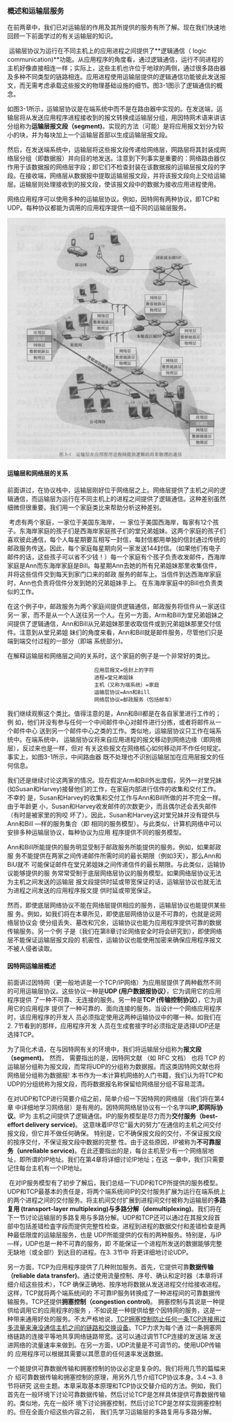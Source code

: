 ### 概述和运输层服务

​		在前两章中，我们已对运输层的作用及其所提供的服务有所了解。现在我们快速地回顾一下前面学过的有关运输层的知识。

​		运输层协议为运行在不同主机上的应用进程之间提供了**逻辑通信（ logic communication)**功能。从应用程序的角度看，通过逻辑通信，运行不同进程的主机好像直接相连一样；实际上，这些主机也许位于地球的两侧，通过很多路由器及多种不同类型的链路相连。应用进程使用运输层提供的逻辑通信功能彼此发送报文，而无需考虑承载这些报文的物理基础设施的细节。图3-1图示了逻辑通信的概念。

​		如图3-1所示，运输层协议是在端系统中而不是在路由器中实现的。在发送端，运输层将从发送应用程序进程接收到的报文转换成运输层分组，用因特网术语来讲该分组称为**运输层报文段（segment)**。实现的方法（可能）是将应用报文划分为较小的块，并为每块加上一个运输层首部以生成运输层报文段。

​		然后，在发送端系统中，运输层将这些报文段传递给网络层，网路层将其封装成网络层分组（即数据报）并向目的地发送。注意到下列事实是重要的：网络路由器仅作用于该数据报的网络层字段；即它们不检查封装在该数据报的运输层报文段的字段。在接收端，网络层从数据报中提取运输层报文段，并将该报文段向上交给运输层。运输层则处理接收到的报文段，使该报文段中的数据为接收应用进程使用。

​		网络应用程序可以使用多种的运输层协议。例如，因特网有两种协议，即TCP和UDP。每种协议都能为调用的应用程序提供一组不同的运输层服务。

![01运输层通信](./markdownImage/01运输层通信.png)



#### 运输层和网络层的关系

​		前面讲过，在协议栈中，运输层刚好位于网络层之上。网络层提供了主机之间的逻辑通信，而运输层为运行在不同主机上的进程之间提供了逻辑通信。这种差别虽然细微但很重要。我们用一个家庭类比来帮助分析这种差别。

​		考虑有两个家庭，一家位于美国东海岸， 一 家位于美国西海岸，每家有12个孩子。东海岸家庭的孩子们是西海岸家庭孩子们的堂兄弟姐妹。这两个家庭的孩子们喜欢彼此通信，每个人每星期要互相写一封信，每封信都用单独的信封通过传统的邮政服务传送。因此，每个家庭每星期向另一家发送144封信。（如果他们有电子邮件的话，这些孩子可以省不少钱！）每一个家庭有个孩子负责收发邮件，西海岸家庭是Ann而东海岸家庭是Bill。每星期Ann去她的所有兄弟姐妹那里收集信件，并将这些信件交到每天到家门口来的邮政 服务的邮车上。当信件到达西海岸家庭时，Ann也负责将信件分发到她的兄弟姐妹手上。 在东海岸家庭中的Bill也负责类似的工作。

​		在这个例子中，邮政服务为两个家庭间提供逻辑通信，邮政服务将信件从一家送往另一 家，而不是从一个人送往另一个人。在另一方面，Arm和Bill为堂兄弟姐妹之间提供了逻辑通信，Ann和Bill从兄弟姐妹那里收取信件或到兄弟姐妹那里交付信件。注意到从堂兄弟姐 妹们的角度来看，Ann和Bill就是邮件服务，尽管他们只是端到端交付过程的一部分（即端 系统部分)。

在解释运输层和网络层之间的关系时，这个家庭的例子是一个非常好的类比。

```
							应用层报文=信封上的字符 
							进程=堂兄弟姐妹 
							主机（又称为端系统）=家庭 
							运输层协议=Ann和Bill
							网络层协议=邮政服务（包括邮车）
```

​		我们继续观察这个类比。值得注意的是，Ann和Bill都是在各自家里进行工作的；例 如，他们并没有参与任何一个中间邮件中心对邮件进行分拣，或者将邮件从一个邮件中心 送到另一个邮件中心之类的工作。类似地，运输层协议只工作在端系统中。在端系统中， 运输层协议将来自应用进程的报文移动到网络边缘（即网络层），反过来也是一样，但对 有关这些报文在网络核心如何移动并不作任何规定。事实上，如图3-1所示，中间路由器 既不处理也不识别运输层加在应用层报文的任何信息。

​		我们还是继续讨论这两家的情况。现在假定Arm和Bill外出度假，另外一对堂兄妹 (如Susan和Harvey)接替他们的工作，在家庭内部进行信件的收集和交付工作。不幸的 是，Susan和Harvey的收集和交付工作与Ann和Bill所做的并不完全一样。由于年龄更 小，Susan和Harvey收发邮件的次数更少，而且偶尔还会丟失邮件（有时是被家里的狗咬 坏了）。因此，Susan和Harvey这对堂兄妹并没有提供与Ann和Bill —样的服务集合（即 相同的服务模型）。与此类似，计算机网络中可以安排多种运输层协议，每种协议为应用 程序提供不同的服务模型。

​		Ann和Bill所能提供的服务明显受制于邮政服务所能提供的服务。例如，如果邮政服 务不能提供在两家之间传递邮件所需时间的最长期限（例如3天），那么Ann和BiU就不 可能保证邮件在堂兄弟姐妹之间传递信件的最长期限。与此类似，运输协议能够提供的服 务常常受制于底层网络层协议的服务模型。如果网络层协议无法为主机之间发送的运输层 报文段提供时延或带宽保证的话，运输层协议也就无法为进程之间发送的应用程序报文提 供时延或带宽保证。

​		然而，即使底层网络协议不能在网络层提供相应的服务，运输层协议也能提供某些服 务。例如，如我们将在本章所见，即使底层网络协议是不可靠的，也就是说网络层协议会 使分组丢失、墓改和冗余，运输协议也能为应用程序提供可靠的数据传输服务。另一个例 子是（我们在第8章讨论网络安全时将会研究到），即使网络层不能保证运输层报文段的 机密性，运输协议也能使用加密来确保应用程序报文不被人侵者读取。

#### 因特网运输层概述

​		前面讲过因特网（更一般地讲是一个TCP/IP网络）为应用层提供了两种截然不同的可用运输层协议。这些协议一种是**UDP (用户数据报协议）**，它为调用它的应用程序提供 了一种不可靠、无连接的服务。另一种是**TCP (传输控制协议）**，它为调用它的应用程序 提供了一种可靠的、面向连接的服务。当设计一个网络应用程序时，该应用程序的开发人 员必须指定使用这两种运输协议中的哪一种。如我们在2. 7节看到的那样，应用程序开发 人员在生成套接字时必须指定是选择UDP还是选择TCP。

​		为了简化术语，在与因特网有关的环境中，我们将运输层分组称为**报文段（segment)**。 然而， 需要指出的是，因特网文献 （如 RFC 文档） 也将 TCP 的运输层分组称为报文段，而常将UDP的分组称为数据报。而这类因特网文献也将网络层分组称为数据报! 本书作为一本计算机网络的人门书籍，我们认为将TCP和UDP的分组统称为报文段，而将数据报名称保留给网络层分组不容易混清。

​		在对UDP和TCP进行简要介绍之前，简单介绍一下因特网的网络层（我们将在第4章 中详细地学习网络层）是有用的。因特网网络层协议有一个名字叫**IP,即网际协议**。IP为 主机之间提供了逻辑通信。IP的服务模型是尽力而为**交付服务（best-effort delivery service)**。 这意味着IP尽它“最大的努力”在通信的主机之间交付报文段，但它并不做任何确保。 特别是，它不确保报文段的交付，不保证报文段的按序交付，不保证报文段中数据的完整 性。由于这些原因，IP被称为**不可靠服务（unreliable service)**。在此还要指出的是，每台主机至少有一个网络层地址，即所谓的IP地址。我们在第4章将详细讨论IP地址；在这 一章中，我们只需要记住每台主机有一个IP地址。

​		在对IP服务模型有了初步了解后，我们总结一下UDP和TCP所提供的服务模型。 UDP和TCP最基本的责任是，将两个端系统间IP的交付服务扩展为运行在端系统上的两个进程之间的交付服务。将主机间交付扩展到进程间交付被称为运输层的**多路复用 (transport-layer multiplexing)**与**多路分解（demultiplexing)**。我们将在下一节讨论运输层的多路复用与多路分解。UDP和TCP还可以通过在其报文段首部中包括差错检査字段而提供完整性检查。进程到进程的数据交付和差错检查是两种最低限度的运输层服务，也是 UDP所能提供的仅有的两种服务。特别是，与IP—样，UDP也是一种不可靠的服务，即 不能保证一个进程所发送的数据能够完整无缺地（或全部!）到达目的进程。在3. 3节中 将更详细地讨论UDP。

​		另一方面，TCP为应用程序提供了几种附加服务。首先，它提供可靠**数据传输（reliable data transfer)**。通过使用流量控制、序号、确认和定时器（本章将详细介绍这些技术），TCP 确保正确地、按序地将数据从发送进程交付给接收进程。这样，TCP就将两个端系统间的 不可靠IP服务转换成了一种进程间的可靠数据传输服务。TCP还提供**拥塞控制（congestion control)**。 拥塞控制与其说是一种提供给调用它的应用程序的服务 ，不如说是一种提供给整个因特网的服务，这是一种带来通用好处的服务。不太严格地说，<u>TCP拥塞控制防止任何一条TCP连接用过多流量来淹没通信主机之间的链路和交换设备</u>。TCP力求为每个通 过一条拥塞网络链路的连接平等地共享网络链路带宽。这可以通过调节TCP连接的发送端 发送进网络的流量速率来做到。在另一方面，UDP流量是不可调节的。使用UDP传输的 应用程序可以根据其需要以其愿意的任何速率发送数据。

​		一个能提供可靠数据传输和拥塞控制的协议必定是复杂的。我们将用几节的篇幅来介 绍可靠数据传输和拥塞控制的原理，用另外几节介绍TCP协议本身。3.4 ~3. 8节将研究 这些主题。本章采取基本原理和TCP协议交替介绍的方法。例如，我们首先在一般环境下讨论可靠数据传输，然后讨论TCP是怎样具体提供可靠数据传输的。类似地，先在一般环 境下讨论拥塞控制，然后讨论TCP是怎样实现拥塞控制的。但在全面介绍这些内容之前， 我们先学习运输层的多路复用与多路分解。